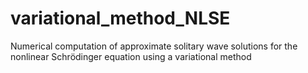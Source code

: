 # variational_method_NLSE
Numerical computation of approximate solitary wave solutions for the nonlinear Schrödinger equation using a variational method
